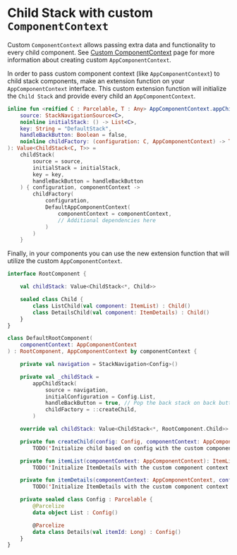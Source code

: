 # Child Stack with custom `ComponentContext`

Custom `ComponentContext` allows passing extra data and functionality to every child component. See [Custom ComponentContext](../../component/custom-component-context.md) page for more information about creating custom `AppComponentContext`.

In order to pass custom component context (like `AppComponentContext`) to child stack components, make an extension function on your `AppComponentContext` interface. This custom extension function will initialize the `Child Stack` and provide every child an `AppComponentContext`.

```kotlin
inline fun <reified C : Parcelable, T : Any> AppComponentContext.appChildStack(
    source: StackNavigationSource<C>,
    noinline initialStack: () -> List<C>,
    key: String = "DefaultStack",
    handleBackButton: Boolean = false,
    noinline childFactory: (configuration: C, AppComponentContext) -> T
): Value<ChildStack<C, T>> =
    childStack(
        source = source,
        initialStack = initialStack,
        key = key,
        handleBackButton = handleBackButton
    ) { configuration, componentContext ->
        childFactory(
            configuration,
            DefaultAppComponentContext(
                componentContext = componentContext,
                // Additional dependencies here
            )
        )
    }
```

Finally, in your components you can use the new extension function that will utilize the custom `AppComponentContext`.

```kotlin
interface RootComponent {

    val childStack: Value<ChildStack<*, Child>>

    sealed class Child {
        class ListChild(val component: ItemList) : Child()
        class DetailsChild(val component: ItemDetails) : Child()
    }
}

class DefaultRootComponent(
    componentContext: AppComponentContext
) : RootComponent, AppComponentContext by componentContext {

    private val navigation = StackNavigation<Config>()

    private val _childStack =
        appChildStack(
            source = navigation,
            initialConfiguration = Config.List,
            handleBackButton = true, // Pop the back stack on back button press
            childFactory = ::createChild,
        )

    override val childStack: Value<ChildStack<*, RootComponent.Child>> = _childStack

    private fun createChild(config: Config, componentContext: AppComponentContext): RootComponent.Child =
        TODO('Initialize child based on config with the custom component context')

    private fun itemList(componentContext: AppComponentContext): ItemListComponent =
        TODO('Initialize ItemDetails with the custom component context')

    private fun itemDetails(componentContext: AppComponentContext, config: Config.Details): ItemDetailsComponent =
        TODO('Initialize ItemDetails with the custom component context')

    private sealed class Config : Parcelable {
        @Parcelize
        data object List : Config()

        @Parcelize
        data class Details(val itemId: Long) : Config()
    }
}
```
